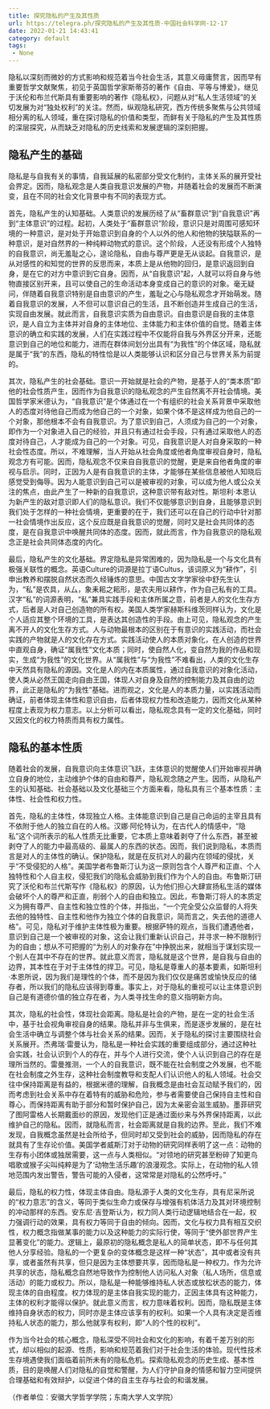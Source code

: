 ```yaml
---
title: 探究隐私的产生及其性质
url: https://telegra.ph/探究隐私的产生及其性质-中国社会科学网-12-17
date: 2022-01-21 14:43:41
category: default
tags: 
 - None
---
```


隐私以深刻而微妙的方式影响和规范着当今社会生活，其意义毋庸赘言，因而早有重要哲学文献聚焦，初见于英国哲学家斯蒂芬的著作《自由、平等与博爱》，继见于沃伦和布兰代斯具有重要影响的著作《隐私权》，问题从对“私人生活领域”的关切发展为对“独处权利”的关注。然而，纵观隐私研究，西方传统多聚焦与公共领域相分离的私人领域，重在探讨隐私的价值和类型，而鲜有关于隐私的产生及其性质的深层探究，从而缺乏对隐私的历史线索和发展逻辑的深刻把握。

## 隐私产生的基础

隐私是与自我有关的事情，自我延展的私密部分受文化制约，主体关系的展开受社会界定。因而，隐私观念是人类自我意识发展的产物，并随着社会的发展而不断演变，且在不同的社会文化背景中有不同的表现方式。

首先，隐私产生的认知基础。人类意识的发展历经了从“畜群意识”到“自我意识”再到“主体意识”的过程。起初，人类处于“畜群意识”阶段，意识只是对周围可感知环境的一种意识，是对处于开始意识到自身的个人以外的他人和他物的狭隘联系的一种意识，是对自然界的一种纯粹动物式的意识。这个阶段，人还没有形成个人独特的自我意识，尚无羞耻之心，遑论隐私，自由与尊严更是无从谈起。自我意识，是从对感性的和知觉的世界的反思而来，本质上是从他物的回归，是意识返回到自身，是在它的对方中意识到它自身。因而，从“自我意识”起，人就可以将自身与他物直接区别开来，且可以使自己的生命活动本身变成自己的意识的对象。毫无疑问，伴随着自我意识特别是自由意识的产生，羞耻之心与隐私观念才开始萌发。随着自我意识的发展，人不但可以意识自己的生活，且不断创造并生成自己的生活，实现自由发展。就此而言，自我意识实质为自由意识。自由意识是自我的主体意识，是人自立为主体并对自身的主体地位、主体能力和主体价值的自觉。随着主体意识的确立和实践的发展，人们在实践过程中不仅能将自我与外界区分开来，还能意识到自己的地位和能力，进而在群体间划分出具有“为我性”的个体区域，隐私就是属于“我”的东西，隐私的特性恰是以人类能够认识和区分自己与世界关系为前提的。

其次，隐私产生的社会基础。意识一开始就是社会的产物，是基于人的“类本质”即他的社会性质产生，因而作为自我意识的隐私观念的产生自然离不开社会情境。美国哲学家米德认为，“自我意识”是个体通过在一个有组织的社会关系背景中采取他人的态度对待他自己而成为他自己的一个对象，如果个体不是这样成为他自己的一个对象，那他根本不会有自我意识。为了意识到自己，人须成为自己的一个对象，即作为一个对象进入自己的经验，并且只有通过社会手段，只有通过采取他人的态度对待自己，人才能成为自己的一个对象。可见，自我意识是人对自身采取的一种社会性态度。所以，不难理解，当人开始从社会角度或他者角度审视自身时，隐私观念方有可能。因而，隐私观念不仅来自自我意识的觉醒，更是来自他者角度的审视与启示。同时，正因为人是有自我意识的主体，才能够在某些信息被他人知晓后感觉受到侮辱。因为人能意识到自己可以是被审视的对象，可以成为他人或公众关注的焦点，由此产生了一种新的自我意识，这种意识带有敌对性。斯坦利·本恩认为新产生的敌对意识即人们的隐私意识。我们不仅能够意识到自身，且能够意识到我们处于怎样的一种社会情境，更重要的在于，我们还可以在自己的行动中针对那一社会情境作出反应，这个反应既是自我意识的觉醒，同时又是社会共同体的态度，是在自我意识中唤醒共同体的态度。因而，就此而言，作为自我意识的隐私观念正是社会共同体态度的内化。

最后，隐私产生的文化基础。界定隐私是异常困难的，因为隐私是一个与文化具有极强关联性的概念。英语Culture的词源是拉丁语Cultus，该词原义为“耕作”，引申出教养和摆脱自然状态而久经锤炼的意思。中国古文字学家徐中舒先生认为，“私”是农具，从厶，象耒耜之耜形，是农夫用以耕作，作为自己私有的工具。汉字“私”的词源表明，“私”兼具实践手段和主体所属之意，前者是人的文化生存方式，后者是人对自己创造物的所有权。美国人类学家赫斯科维茨同样认为，文化是个人适应其整个环境的工具，是表达其创造性的手段。由上可见，隐私观念的产生离不开人的文化生存方式。人与动物最根本的区别在于有意识的实践活动，而社会实践的产物就是人的文化存在方式。实践活动使人的本质对象化，在人创造的世界中直观自身，确证“属我性”文化本质；同时，使自然人化，变自然为我的作品和现实，生成“为我性”的文化世界。从“属我性”与“为我性”不难看出，人类的文化生存中天然具有隐私的源因。文化是人的内在本质属性，通过自我意识的对象化活动，使人类从必然王国走向自由王国，体现人对自身及自然的控制能力及其自由的边界，此正是隐私的“为我性”基础。进而观之，文化是人的本质力量，以实践活动而确证，前者体现主体性和意识自由，后者体现权力性和改造能力，因而文化从某种程度上表现为权力意志。以上分析可以看出，隐私观念具有一定的文化基础，同时又因文化的权力特质而具有权力属性。

## 隐私的基本性质

随着社会的发展，自我意识向主体意识飞跃，主体意识的觉醒使人们开始审视并确立自身的地位，主动维护个体的自由和尊严，隐私观念随之产生。因而，从隐私产生的认知基础、社会基础以及文化基础三个方面来看，隐私具有三个基本性质：主体性、社会性和权力性。

首先，隐私的主体性，体现独立人格。主体能意识到自己是自己命运的主宰且具有不依附于他人的独立自在的人格。汉娜·阿伦特认为，在古代人的情感中，“隐私”这个词所表示的私人性质无比重要，它本质上意味着剥夺了什么东西，甚至被剥夺了人的能力中最高级的、最属人的东西的状态。因而，我们说到隐私，本质而言是对人的主体性的确认。保护隐私，就是在反抗对人的最内在领域的侵扰，关乎“不受侵犯的人格”。美国学者布鲁斯汀认为这一原则包含个人尊严和正直、个人独特性和个人自主权，侵犯我们的隐私会威胁到我们作为个人的自由。布鲁斯汀研究了沃伦和布兰代斯写作《隐私权》的原因，认为他们担心大肆宣扬私生活的媒体会破坏个人的尊严和正直，削弱个人的自由和独立。因此，布鲁斯汀将人的本质定义为拥有尊严、自主性和独立性的个体，并指出，“一个完全受公众监督的人将失去他的独特性、自主性和他作为独立个体的自我意识，简而言之，失去他的道德人格”。可见，隐私对于维护主体性极为重要。根据萨特的观点，当我们遭遇他者，意识到自己是一个被审视的对象，这会让我们重新认识自己，并寻求一种不限制行为的自由；想从不可把握的“为别人的对象存在”中挣脱出来，就相当于谋划实现一个别人在其中不存在的世界。就此意义而言，隐私就是这个世界，是自我与自由的边界，其本性在于对于主体性的捍卫。可见，隐私是尊重人的基本要素，如斯坦利·本恩所说，因为我们是理性的个体，而不是因为我们仅仅是痛苦或愉快反应的储存者，所以我们的隐私应该得到尊重。事实上，对于隐私的重视可以让主体意识到自己是有道德价值的独立存在者，为人类寻找生命的意义指明新方向。

其次，隐私的社会性，体现社会距离。隐私是社会的产物，是在一定的社会生活中，基于社会视角审视自身的结果。隐私并非与生俱来，而是逐步发展的，是在社会生活中确立与调整个体与社会关系的结果。因而，关于隐私的探讨主要围绕社会关系展开。杰弗瑞·雷曼认为，隐私是一种社会实践的重要组成部分，通过这种社会实践，社会认识到个人的存在，并与个人进行交流，使个人认识到自己的存在是理所当然的。雷曼推测，一个人的自我意识，既不能在社会制度之外发展，也不能在社会制度之外生存，这种社会制度教导和支配人们认识他人的私人领域。社会交往中保持距离是有益的，根据米德的理解，自我概念是由社会互动赋予我们的，因而考虑到社会关系中存在着特有的威胁和危险，参与者需要使自己保持自主性和自尊心，而保持距离有助于部分和暂时保护自己，因为太亲密会滋生威胁。墨菲研究了图阿雷格人长期戴面纱的原因，发现他们正是通过面纱来与外界保持距离，以此维护自己的隐私。因而，就隐私而言，社会距离就是自我的边界。至此，我们不难发现，自我概念虽然是社会所给予，但同时却又受到社会的威胁，因而隐私的存在就具有了生存论价值。美国学者威斯汀对于动物的研究同样表明了这一点：动物的生存有小团体或独居需要，这一点与人类相似。“对领地的研究甚至粉碎了知更鸟唱歌或猴子尖叫纯粹是为了‘动物生活乐趣’的浪漫观念。实际上，在动物的私人领地范围内发出警告，警告可能的入侵者，这常常是对隐私的公然呼吁。”

最后，隐私的权力性，体现主体自由。隐私源于人类的文化生存，具有尼采所说的“权力意志”的含义，等同于类似生命力或保存与增强有机体活力及其对环境控制的冲动那样的东西。安东尼·吉登斯认为，权力同人类行动逻辑地结合在一起，权力强调行动的效果，具有权力等同于自由的倾向。因而，文化与权力具有相互交织性，权力概念指做某事的能力以及这种能力的实际行使，等同于“使外部世界产生显著变化”的能力。逻辑上，最原初的隐私概念是私人的简单状态，即不与任何其他人分享经验。隐私的一个更复杂的变体概念是这样一种“状态”，其中或者没有共享，或者虽然有共享，但只是因为主体想要共享，因而隐私是一种权力。作为允许共享的状态，隐私概念自然地导致作为控制他人访问私人对象（私人场所，信息或活动）的能力或权力。所以，隐私是一种能够维持私人状态或放松状态的能力，体现主体的自由程度。权力体现的是主体自我实现的能力，正因主体具有这种能力，主体的权利才能得以保护。就此意义而言，权力意味着权利。因而，隐私既是主体维持自身状态的权力，同时亦是主体应该享有的权利。如果一个人具有决定是否维持私人状态的能力，那么他就享有权利，即“人的个性的权利”。

作为当今社会的核心概念，隐私深受不同社会和文化的影响，有着千差万别的形式，却以相似的起源、性质，影响和规范着我们对于社会生活的体验。现代性技术生存境遇使我们面临着前所未有的隐私危机。探索隐私观念的历史生成、基本性质，目的是唤醒人们对隐私的自觉和警醒，为人们守护自身的情感和智力空间提供合理基础和有效辩护，以促进个体的自主生存与社会的和谐发展。

（作者单位：安徽大学哲学学院；东南大学人文学院）
